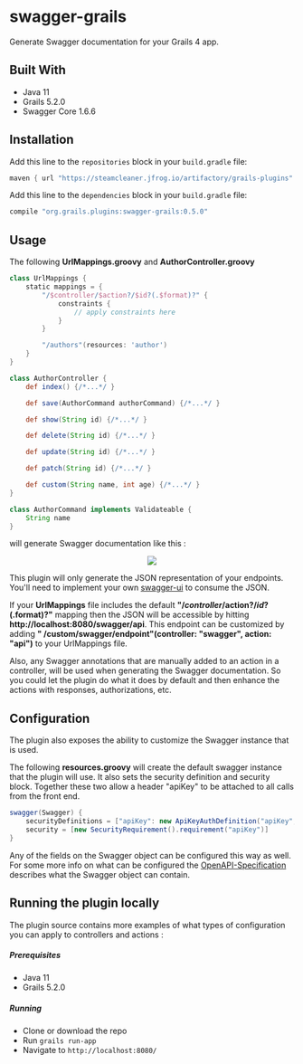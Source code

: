 # swagger-grails

Generate Swagger documentation for your Grails 4 app.

## Built With

* Java 11
* Grails 5.2.0
* Swagger Core 1.6.6

## Installation

Add this line to the `repositories` block in your `build.gradle` file:

```groovy
maven { url "https://steamcleaner.jfrog.io/artifactory/grails-plugins" }
```

Add this line to the `dependencies` block in your `build.gradle` file:

```groovy
compile "org.grails.plugins:swagger-grails:0.5.0"
```

## Usage

The following __UrlMappings.groovy__ and __AuthorController.groovy__

```groovy
class UrlMappings {
    static mappings = {
        "/$controller/$action?/$id?(.$format)?" {
            constraints {
                // apply constraints here
            }
        }

        "/authors"(resources: 'author')
    }
}
```

```groovy
class AuthorController {
    def index() {/*...*/ }

    def save(AuthorCommand authorCommand) {/*...*/ }

    def show(String id) {/*...*/ }

    def delete(String id) {/*...*/ }

    def update(String id) {/*...*/ }

    def patch(String id) {/*...*/ }

    def custom(String name, int age) {/*...*/ }
}

class AuthorCommand implements Validateable {
    String name
}
```

will generate Swagger documentation like this :

<p align="center">
    <img src="src/test/resources/author-controller.png?raw=true" />
</p>

This plugin will only generate the JSON representation of your endpoints. You'll need to implement your
own [swagger-ui](https://github.com/swagger-api/swagger-ui) to consume the JSON.

If your __UrlMappings__ file includes the default __"/$controller/$action?/$id?(.$format)?"__ mapping then the JSON will
be accessible by hitting __http://localhost:8080/swagger/api__. This endpoint can be customized by adding __"
/custom/swagger/endpoint"(controller: "swagger", action: "api")__ to your UrlMappings file.

Also, any Swagger annotations that are manually added to an action in a controller, will be used when generating the
Swagger documentation. So you could let the plugin do what it does by default and then enhance the actions with
responses, authorizations, etc.

## Configuration

The plugin also exposes the ability to customize the Swagger instance that is used.

The following __resources.groovy__ will create the default swagger instance that the plugin will use. It also sets the
security definition and security block. Together these two allow a header "apiKey"
to be attached to all calls from the front end.

```groovy
swagger(Swagger) {
    securityDefinitions = ["apiKey": new ApiKeyAuthDefinition("apiKey", In.HEADER)]
    security = [new SecurityRequirement().requirement("apiKey")]
}
```

Any of the fields on the Swagger object can be configured this way as well. For some more info on what can be configured
the [OpenAPI-Specification](https://github.com/OAI/OpenAPI-Specification/blob/master/versions/2.0.md#schema) describes
what the Swagger object can contain.

## Running the plugin locally

The plugin source contains more examples of what types of configuration you can apply to controllers and actions :

##### Prerequisites

* Java 11
* Grails 5.2.0

##### Running

* Clone or download the repo
* Run `grails run-app`
* Navigate to `http://localhost:8080/`

